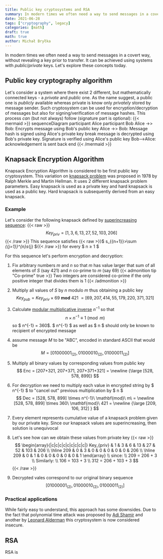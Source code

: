 ```yaml
---
title: Public key cryptosystems and RSA
summary: In modern times we often need a way to send messages in a covert way, without revealing a key prior to transfer. This can be achieved using systems with public/private keys
date: 2021-06-28
tags: ["cryptography", legacy]
categories: [math]
draft: true
math: true
author: Michał Bryłka
---
```


In modern times we often need a way to send messages in a covert way, without revealing a key prior to transfer. It can be achieved using systems with *public*/*private* keys. Let's explore these concepts today. 

## Public key cryptography algorithm
Let's consider a system where there exist 2 different, but mathematically connected keys - a *private* and *public* one. As the name suggest, a public one is *publicly* available whereas private is know only *privately* stored by message sender. Such cryptosystem can be used for encryption/decryption of messages but also for signing/verification of message hashes. This process *can* (but not always) follow (signature part is optional):
{{< mermaid >}}
sequenceDiagram
    participant Alice
    participant Bob
    Alice ->> Bob: Encrypts message using Bob's public key
    Alice ->> Bob: Message hash is signed using Alice's private key
    break message is decrypted using Bob's private key. Signature is verified using Alice's public key
        Bob-->Alice: acknowledgement is sent back
    end
{{< /mermaid >}}


## Knapsack Encryption Algorithm
Knapsack Encryption Algorithm is considered to be first public key cryptosystem. This variation on [knapsack problem](https://en.wikipedia.org/wiki/Knapsack_problem) was proposed in 1978 by Ralph Merkle and Martin Hellman. It uses 2 different knapsack problem parameters. Easy knapsack is used as a private key and hard knapsack is used as a public key. Hard knapsack is subsequently derived from an easy knapsack. 

### Example
Let's consider the following knapsack defined by [superincreasing sequence](https://en.wikipedia.org/wiki/Superincreasing_sequence):
{{< raw >}}
$$ Key_{priv} = [1, 3, 6, 13, 27, 52, 103, 206] $$
{{< /raw >}}
This sequence satisfies {{< raw >}}$ s_{{n+1}}>\sum _{{j=1}}^{n}s_{j}   ${{< /raw >}} for every $ n ≥ 1 $

For this sequence let's perform encryption and decryption:
1. Fix arbitrary numbers  *m* and *n* so that *m* has value larger that sum of all elements of *S* (say 421) and *n* co-prime to *m* (say 69)
{{< admonition tip "Co-prime" true >}}
Two integers are considered co-prime if the only positive integer that divides them is 1
{{< /admonition >}}

2. Multiply all values of *S* by *n* modulo *m* thus obtaining a public key
$$ Key_{pub} = Key_{priv} \times 69\ \mathbf{mod}\ 421\ = [69, 207, 414, 55, 179, 220, 371, 321] $$

3. Calculate [modular multiplicative inverse](https://en.wikipedia.org/wiki/Modular_multiplicative_inverse) $n^{-1}$ so that 
$$ n \times n^{-1} \equiv 1 \pmod{m} $$
so $ n^{-1} = 360$. $ n^{-1} $ as well as $ n $ should only be known to recipient of encrypted message

4. assume message *M* to be "ABC", encoded in standard ASCII that would be 
$$ M = [ 01000001_{(2)}, 01000010_{(2)}, 01000011_{(2)} ] $$

5. Multiply all binary values by corresponding values from public key 
$$ Enc = [207+321, 207+371, 207+371+321] = \newline {\large [528, 578, 899]} $$

6. For decryption we need to multiply each value in encrypted string by $ n^{-1} $ to "cancel out" previous multiplication by $ n $
$$ Dec = [528, 578, 899] \times n^{-1}\ \mathbf{mod}\ m\ = \newline [528, 578, 899] \times 360\ \mathbf{mod}\ 421 = \newline {\large [209, 106, 312] } $$

7. Every element represents cumulative value of a knapsack problem given by our private key. Since our knapsack values are superincreasing, then solution is unequivocal

8. Let's see how can we obtain these values from private key 
{{< raw >}}
$$ 
\begin{array}{|c|c|c|c|c|c|c|c|c|}
 Key_{priv} & 1 & 3 & 6 & 13 & 27 & 52 & 103 & 206 \\ 
   \hline
 209 & 0 & 3 & 0 & 0 & 0 & 0 & 0 & 206 \\
   \hline
 209 & 0 & 1 & 0 & 0 & 0 & 0 & 0 & 1
\end{array}
\\ since: \\
209 = 206 + 3 \\ 
Similarly: \\ 
   106 = 103 + 3 \\
   312 = 206 + 103 + 3 $$
{{< /raw >}}

9. Decrypted vales correspond to our original binary sequence
$$ [ 01000001_{(2)}, 01000010_{(2)}, 01000011_{(2)} ] $$
   
### Practical applications 
While fairly easy to understand, this approach has some downsides. Due to the fact that polynomial time attack was proposed by [Adi Shamir](https://ieeexplore.ieee.org/document/4568386) and another by [Leonard Alderman](https://link.springer.com/chapter/10.1007/978-1-4757-0602-4_29) this cryptosystem is now considered insecure.



## RSA

RSA is 